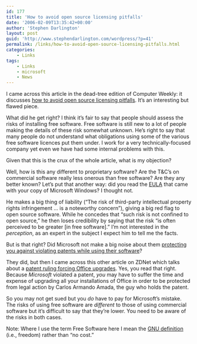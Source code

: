 ```yaml
---
id: 177
title: 'How to avoid open source licensing pitfalls'
date: '2006-02-09T13:35:42+00:00'
author: 'Stephen Darlington'
layout: post
guid: 'http://www.stephendarlington.com/wordpress/?p=41'
permalink: /links/how-to-avoid-open-source-licensing-pitfalls.html
categories:
    - Links
tags:
    - Links
    - microsoft
    - News
---
```


I came across this article in the dead-tree edition of Computer Weekly: it discusses [how to avoid open source licensing pitfalls](http://www.computerweekly.com/Home/Articles/2006/02/07/213994/Howtoavoidopensourcelicensingpitfalls.htm). It’s an interesting but flawed piece.

What did he get right? I think it’s fair to say that people should assess the risks of installing free software. Free software is still new to a lot of people making the details of these risk somewhat unknown. He’s right to say that many people do not understand what obligations using some of the various free software licences put them under. I work for a very technically-focused company yet even we have had some internal problems with this.

Given that this is the crux of the whole article, what is my objection?

Well, how is this any different to proprietary software? Are the T&amp;C’s on commercial software really less onerous than free software? Are they any better known? Let’s put that another way: did you read the [EULA](http://en.wikipedia.org/wiki/Eula) that came with your copy of Microsoft Windows? I thought not.

He makes a big thing of liability (“The risk of third-party intellectual property rights infringement … is a noteworthy concern”), giving a big red flag to open source software. While he concedes that “such risk is not confined to open source,” he then loses credibility by saying that the risk “is often perceived to be greater \[in free software\].” I’m not interested in the *perception*, as an expert in the subject I expect him to tell me the facts.

But is that right? Did Microsoft not make a big noise about them [protecting you against violating patents while using their software](http://www.microsoft.com/windowsserversystem/facts/topics/policy.mspx)?

They did, but then I came across this other article on ZDNet which talks about a [patent ruling forcing Office upgrades](http://news.zdnet.co.uk/software/windows/0,39020396,39249931,00.htm). Yes, you read that right. Because *Microsoft* violated a patent, *you* may have to suffer the time and expense of upgrading all your installations of Office in order to be protected from legal action by Carlos Armando Amada, the guy who holds the patent.

So you may not get sued but you *do* have to pay for Microsoft’s mistake. The risks of using free software are *different* to those of using commercial software but it’s difficult to say that they’re lower. You need to be aware of the risks in both cases.

Note: Where I use the term Free Software here I mean the [GNU definition](http://www.gnu.org/philosophy/free-sw.html) (i.e., freedom) rather than “no cost.”